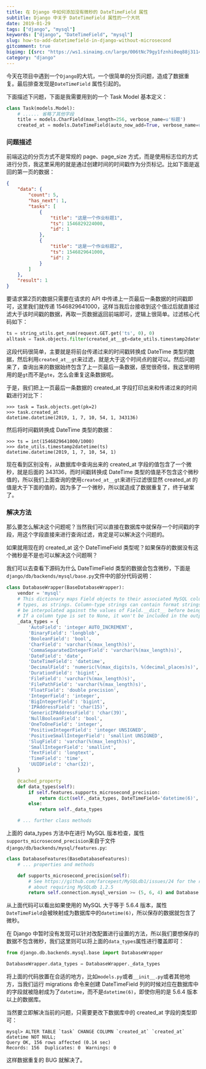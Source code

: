 ```yaml
---
title: 在 Django 中如何添加没有微秒的 DateTimeField 属性
subtitle: Django 中关于 DateTimeField 属性的一个大坑
date: 2019-01-29
tags: ["django", "mysql"]
keywords: ["django", "DateTimeField", "mysql"]
slug: how-to-add-datetimefield-in-django-without-microsecond
gitcomment: true
bigimg: [{src: "https://ws1.sinaimg.cn/large/006tNc79gy1fznhi0eq88j31140rtjw0.jpg", desc: "C H A O S"}]
category: "django"
---
```


今天在项目中遇到一个`Django`的大坑，一个很简单的分页问题，造成了数据重复。最后排查发现是`DateTimeField` 属性引起的。

下面描述下问题，下面是我需要用到的一个 Task Model 基本定义：
```python
class Task(models.Model):
    # ...... 省略了其他字段
    title = models.CharField(max_length=256, verbose_name=u'标题')
    created_at = models.DateTimeField(auto_now_add=True, verbose_name=u'创建时间')
```

<!--more-->

### 问题描述

前端这边的分页方式不是常规的 page、page_size 方式，而是使用标志位的方式进行分页，我这里采用的就是通过创建时间的时间戳作为分页标记。比如下面是返回的第一页的数据：
```json
{
    "data": {
        "count": 5,
        "has_next": 1,
        "tasks": [
            {
                "title": "这是一个作业标题1",
                "ts": 1546829224000,
                "id": 1
            },
            {
                "title": "这是一个作业标题2",
                "ts": 1546829641000,
                "id": 2
            }
        ]
    },
    "result": 1
}
```

要请求第2页的数据只需要在请求的 API 中传递上一页最后一条数据的时间戳即可，这里我们就传递 1546829641000，这样当我后台接收到这个值过后就直接过滤大于该时间戳的数据，再取一页数据返回前端即可，逻辑上很简单。过滤核心代码如下：
```python
ts = string_utils.get_num(request.GET.get('ts', 0), 0)
alltask = Task.objects.filter(created_at__gt=date_utils.timestamp2datetime(ts))
```

这段代码很简单，主要就是将前台传递过来的时间戳转换成 DateTime 类型的数据，然后利用`created_at__gt`来过滤，就是大于这个时间点的就可以。然后问题来了，查询出来的数据始终包含了上一页最后一条数据，感觉很奇怪，我这里明明用的是`gt`而不是`gte`，怎么会重复这条数据呢。

于是，我们把上一页最后一条数据的 created_at 字段打印出来和传递过来的时间戳进行对比下：
```shell
>>> task = Task.objects.get(pk=2)
>>> task.created_at
datetime.datetime(2019, 1, 7, 10, 54, 1, 343136)
```

然后将时间戳转换成 DateTime 类型的数据：
```shell
>>> ts = int(1546829641000/1000)
>>> date_utils.timestamp2datetime(ts)
datetime.datetime(2019, 1, 7, 10, 54, 1)
```

现在看到区别没有，从数据库中查询出来的 created_at 字段的值包含了一个微秒，就是后面的 343136，而时间戳转换成 DateTime 类型的值是不包含这个微秒值的，所以我们上面查询的使用`created_at__gt`来进行过滤很显然 created_at 的值是大于下面的值的，因为多了一个微秒，所以就造成了数据重复了，终于破案了。


### 解决方法
那么要怎么解决这个问题呢？当然我们可以直接在数据库中就保存一个时间戳的字段，用这个字段直接来进行查询过滤，肯定是可以解决这个问题的。

如果就用现在的 created_at 这个 DateTimeField 类型呢？如果保存的数据没有这个微秒是不是也可以解决这个问题啊？

我们可以去查看下源码为什么 DateTimeField 类型的数据会包含微秒，下面是`django/db/backends/mysql/base.py`文件中的部分代码说明：
```python
class DatabaseWrapper(BaseDatabaseWrapper):
    vendor = 'mysql'
    # This dictionary maps Field objects to their associated MySQL column
    # types, as strings. Column-type strings can contain format strings; they'll
    # be interpolated against the values of Field.__dict__ before being output.
    # If a column type is set to None, it won't be included in the output.
    _data_types = {
        'AutoField': 'integer AUTO_INCREMENT',
        'BinaryField': 'longblob',
        'BooleanField': 'bool',
        'CharField': 'varchar(%(max_length)s)',
        'CommaSeparatedIntegerField': 'varchar(%(max_length)s)',
        'DateField': 'date',
        'DateTimeField': 'datetime',
        'DecimalField': 'numeric(%(max_digits)s, %(decimal_places)s)',
        'DurationField': 'bigint',
        'FileField': 'varchar(%(max_length)s)',
        'FilePathField': 'varchar(%(max_length)s)',
        'FloatField': 'double precision',
        'IntegerField': 'integer',
        'BigIntegerField': 'bigint',
        'IPAddressField': 'char(15)',
        'GenericIPAddressField': 'char(39)',
        'NullBooleanField': 'bool',
        'OneToOneField': 'integer',
        'PositiveIntegerField': 'integer UNSIGNED',
        'PositiveSmallIntegerField': 'smallint UNSIGNED',
        'SlugField': 'varchar(%(max_length)s)',
        'SmallIntegerField': 'smallint',
        'TextField': 'longtext',
        'TimeField': 'time',
        'UUIDField': 'char(32)',
    }

    @cached_property
    def data_types(self):
        if self.features.supports_microsecond_precision:
            return dict(self._data_types, DateTimeField='datetime(6)', TimeField='time(6)')
        else:
            return self._data_types

    # ... further class methods
```

上面的 data_types 方法中在进行 MySQL 版本检查，属性`supports_microsecond_precision`来自于文件`django/db/backends/mysql/features.py`:
```python
class DatabaseFeatures(BaseDatabaseFeatures):
    # ... properties and methods

    def supports_microsecond_precision(self):
        # See https://github.com/farcepest/MySQLdb1/issues/24 for the reason
        # about requiring MySQLdb 1.2.5
        return self.connection.mysql_version >= (5, 6, 4) and Database.version_info >= (1, 2, 5)
```

从上面代码可以看出如果使用的 MySQL 大于等于 5.6.4 版本，属性`DateTimeField`会被映射成为数据库中的`datetime(6)`，所以保存的数据就包含了微秒。

在 Django 中暂时没有发现可以针对改配置进行设置的方法，所以我们要想保存的数据不包含微秒，我们这里则可以将上面的`data_types`属性进行覆盖即可：
```python
from django.db.backends.mysql.base import DatabaseWrapper

DatabaseWrapper.data_types = DatabaseWrapper._data_types
```

将上面的代码放置在合适的地方，比如`models.py`或者`__init__.py`或者其他地方，当我们运行 migrations 命令来创建 DateTimeField 列的时候对应在数据库中的字段就被隐射成为了`datetime`，而不是`datetime(6)`，即使你用的是 5.6.4 版本以上的数据库。

当然要立即解决当前的问题，只需要更改下数据库中的 created_at 字段的类型即可：
```shell
mysql> ALTER TABLE `task` CHANGE COLUMN `created_at` `created_at` datetime NOT NULL;
Query OK, 156 rows affected (0.14 sec)
Records: 156  Duplicates: 0  Warnings: 0
```

这样数据重复的 BUG 就解决了。

